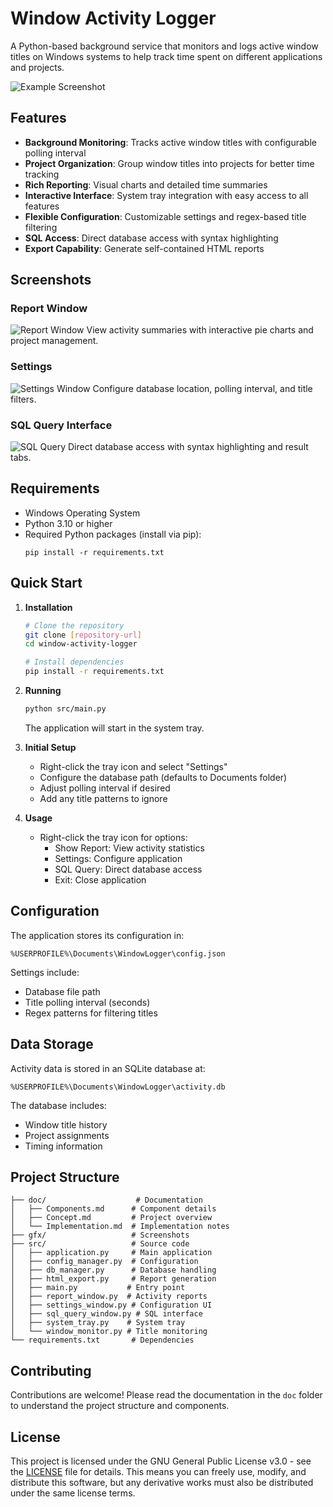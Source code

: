 # Window Activity Logger

A Python-based background service that monitors and logs active window titles on Windows systems to help track time spent on different applications and projects.

![Example Screenshot](gfx/example.png)

## Features
- **Background Monitoring**: Tracks active window titles with configurable polling interval
- **Project Organization**: Group window titles into projects for better time tracking
- **Rich Reporting**: Visual charts and detailed time summaries
- **Interactive Interface**: System tray integration with easy access to all features
- **Flexible Configuration**: Customizable settings and regex-based title filtering
- **SQL Access**: Direct database access with syntax highlighting
- **Export Capability**: Generate self-contained HTML reports

## Screenshots

### Report Window
![Report Window](gfx/report_window.png)
View activity summaries with interactive pie charts and project management.

### Settings
![Settings Window](gfx/settings_window.png)
Configure database location, polling interval, and title filters.

### SQL Query Interface
![SQL Query](gfx/sql_window.png)
Direct database access with syntax highlighting and result tabs.

## Requirements
- Windows Operating System
- Python 3.10 or higher
- Required Python packages (install via pip):
  ```
  pip install -r requirements.txt
  ```

## Quick Start

1. **Installation**
   ```bash
   # Clone the repository
   git clone [repository-url]
   cd window-activity-logger

   # Install dependencies
   pip install -r requirements.txt
   ```

2. **Running**
   ```bash
   python src/main.py
   ```
   The application will start in the system tray.

3. **Initial Setup**
   - Right-click the tray icon and select "Settings"
   - Configure the database path (defaults to Documents folder)
   - Adjust polling interval if desired
   - Add any title patterns to ignore

4. **Usage**
   - Right-click the tray icon for options:
     - Show Report: View activity statistics
     - Settings: Configure application
     - SQL Query: Direct database access
     - Exit: Close application

## Configuration

The application stores its configuration in:
```
%USERPROFILE%\Documents\WindowLogger\config.json
```

Settings include:
- Database file path
- Title polling interval (seconds)
- Regex patterns for filtering titles

## Data Storage

Activity data is stored in an SQLite database at:
```
%USERPROFILE%\Documents\WindowLogger\activity.db
```

The database includes:
- Window title history
- Project assignments
- Timing information

## Project Structure
```
├── doc/                    # Documentation
│   ├── Components.md      # Component details
│   ├── Concept.md         # Project overview
│   └── Implementation.md  # Implementation notes
├── gfx/                   # Screenshots
├── src/                   # Source code
│   ├── application.py     # Main application
│   ├── config_manager.py  # Configuration
│   ├── db_manager.py      # Database handling
│   ├── html_export.py     # Report generation
│   ├── main.py           # Entry point
│   ├── report_window.py  # Activity reports
│   ├── settings_window.py # Configuration UI
│   ├── sql_query_window.py # SQL interface
│   ├── system_tray.py    # System tray
│   └── window_monitor.py # Title monitoring
└── requirements.txt       # Dependencies
```

## Contributing

Contributions are welcome! Please read the documentation in the `doc` folder to understand the project structure and components.

## License

This project is licensed under the GNU General Public License v3.0 - see the [LICENSE](LICENSE) file for details. This means you can freely use, modify, and distribute this software, but any derivative works must also be distributed under the same license terms.

